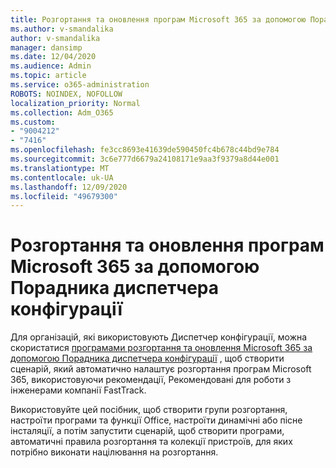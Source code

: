 ```yaml
---
title: Розгортання та оновлення програм Microsoft 365 за допомогою Порадника диспетчера конфігурації
ms.author: v-smandalika
author: v-smandalika
manager: dansimp
ms.date: 12/04/2020
ms.audience: Admin
ms.topic: article
ms.service: o365-administration
ROBOTS: NOINDEX, NOFOLLOW
localization_priority: Normal
ms.collection: Adm_O365
ms.custom:
- "9004212"
- "7416"
ms.openlocfilehash: fe3cc8693e41639de590450fc4b678c44bd9e784
ms.sourcegitcommit: 3c6e777d6679a24108171e9aa3f9379a8d44e001
ms.translationtype: MT
ms.contentlocale: uk-UA
ms.lasthandoff: 12/09/2020
ms.locfileid: "49679300"
---
```

# <a name="deploy-and-update-microsoft-365-apps-with-configuration-manager-advisor"></a>Розгортання та оновлення програм Microsoft 365 за допомогою Порадника диспетчера конфігурації

Для організацій, які використовують Диспетчер конфігурації, можна скористатися [програмами розгортання та оновлення Microsoft 365 за допомогою Порадника диспетчера конфігурації](https://admin.microsoft.com/adminportal/home#/oppinstall) , щоб створити сценарій, який автоматично налаштує розгортання програм Microsoft 365, використовуючи рекомендації, Рекомендовані для роботи з інженерами компанії FastTrack.

Використовуйте цей посібник, щоб створити групи розгортання, настроїти програми та функції Office, настроїти динамічні або пісне інсталяції, а потім запустити сценарій, щоб створити програми, автоматичні правила розгортання та колекції пристроїв, для яких потрібно виконати націлювання на розгортання.
